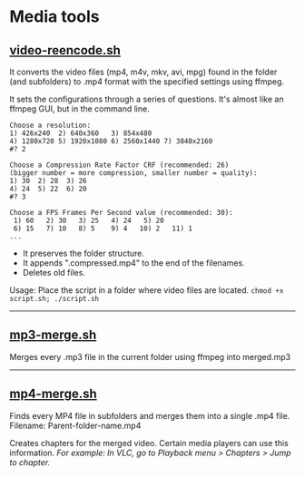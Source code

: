 Media tools
===========

[video-reencode.sh](video-reencode/video-reencode.sh)
--------------------

It converts the video files (mp4, m4v, mkv, avi, mpg) found in the folder (and subfolders) to .mp4 format with the specified settings using ffmpeg.

It sets the configurations through a series of questions. It's almost like an ffmpeg GUI, but in the command line.

```text
Choose a resolution:
1) 426x240  2) 640x360   3) 854x480
4) 1280x720 5) 1920x1080 6) 2560x1440 7) 3840x2160
#? 2

Choose a Compression Rate Factor CRF (recommended: 26)
(bigger number = more compression, smaller number = quality):
1) 30  2) 28  3) 26
4) 24  5) 22  6) 20
#? 3

Choose a FPS Frames Per Second value (recommended: 30):
 1) 60   2) 30   3) 25   4) 24   5) 20
 6) 15   7) 10   8) 5    9) 4   10) 2   11) 1
...
```

- It preserves the folder structure. 
- It appends ".compressed.mp4" to the end of the filenames. 
- Deletes old files.

Usage: Place the script in a folder where video files are located. `chmod +x script.sh; ./script.sh`

----

[mp3-merge.sh](mp3-merge/mp3-merge.sh)
--------------------

Merges every .mp3 file in the current folder using ffmpeg into merged.mp3

----

[mp4-merge.sh](mp4-merge/mp4-merge.sh)
---------------------

Finds every MP4 file in subfolders and merges them into a single .mp4 file. Filename: Parent-folder-name.mp4 

Creates chapters for the merged video. Certain media players can use this information. *For example: In VLC, go to Playback menu > Chapters > Jump to chapter.*
